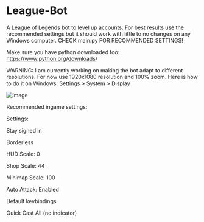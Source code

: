 # League-Bot
A League of Legends bot to level up accounts. For best results use the recommended settings but it should work with little to no changes on any Windows computer.
CHECK main.py FOR RECOMMENDED SETTINGS!

Make sure you have python downloaded too: https://www.python.org/downloads/

WARNING: I am currently working on making the bot adapt to different resolutions. For now use 1920x1080 resolution and 100% zoom. Here is how to do it on Windows:
Settings > System > Display

![image](https://user-images.githubusercontent.com/5957849/112218254-c04ae100-8be0-11eb-888b-b14b950e14f4.png)

Recommended ingame settings:

Settings:

Stay signed in

Borderless

HUD Scale: 0

Shop Scale: 44

Minimap Scale: 100

Auto Attack: Enabled

Default keybindings

Quick Cast All (no indicator)




